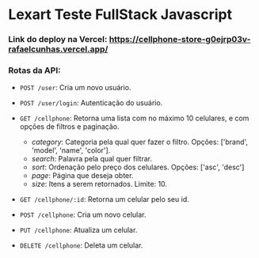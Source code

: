 # Lexart Teste FullStack Javascript

### Link do deploy na Vercel: https://cellphone-store-g0ejrp03v-rafaelcunhas.vercel.app/

### Rotas da API:

- `POST /user`: Cria um novo usuário.

- `POST /user/login`: Autenticação do usuário.

- `GET /cellphone`: Retorna uma lista com no máximo 10 celulares, e com opções de filtros e paginação.

  - _category_: Categoria pela qual quer fazer o filtro. Opções: ['brand', 'model', 'name', 'color'].
  - _search_: Palavra pela qual quer filtrar.
  - _sort_: Ordenação pelo preço dos celulares. Opções: ['asc', 'desc']
  - _page_: Página que deseja obter.
  - _size_: Itens a serem retornados. Limite: 10.

- `GET /cellphone/:id`: Retorna um celular pelo seu id.

- `POST /cellphone`: Cria um novo celular.

- `PUT /cellphone`: Atualiza um celular.

- `DELETE /cellphone`: Deleta um celular.
